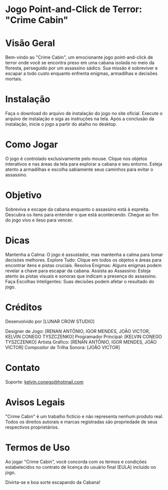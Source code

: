 # Jogo Point-and-Click de Terror: "Crime Cabin"

# Visão Geral

Bem-vindo ao "Crime Cabin", um emocionante jogo point-and-click de terror onde você se encontra preso em uma cabana isolada no meio da floresta, perseguido por um assassino sádico. Sua missão é sobreviver e escapar a todo custo enquanto enfrenta enigmas, armadilhas e decisões mortais.

# Instalação

Faça o download do arquivo de instalação do jogo no site oficial.
Execute o arquivo de instalação e siga as instruções na tela.
Após a conclusão da instalação, inicie o jogo a partir do atalho no desktop.

# Como Jogar

O jogo é controlado exclusivamente pelo mouse.
Clique nos objetos interativos e nas áreas da tela para explorar a cabana e seu entorno.
Esteja atento a armadilhas e escolha sabiamente seus caminhos para evitar o assassino.

# Objetivo

Sobreviva e escape da cabana enquanto o assassino está à espreita.
Descubra os itens para entender o que está acontecendo.
Chegue ao fim do jogo vivo e ileso para vencer.

# Dicas

Mantenha a Calma: O jogo é assustador, mas mantenha a calma para tomar decisões melhores.
Explore Tudo: Clique em todos os objetos e áreas para encontrar itens e pistas cruciais.
Resolva Enigmas: Alguns enigmas podem revelar a chave para escapar da cabana.
Assista ao Assassino: Esteja atento às pistas visuais e sonoras que indicam a presença do assassino.
Faça Escolhas Inteligentes: Suas decisões podem afetar o resultado do jogo.

# Créditos

Desenvolvido por [LUNAR CROW STUDIO]

Designer de Jogo: [RENAN ANTÔNIO, IGOR MENDES, JOÃO VICTOR, KELVIN CONEGO TYSZCZENKO]
Programador Principal: [KELVIN CONEGO TYSZCZENKO]
Artista Gráfico: [RENAN ANTÔNIO, IGOR MENDES, JOÃO VICTOR]
Compositor de Trilha Sonora: [JOÃO VICTOR]

# Contato

Suporte: kelvin.conego@hotmail.com

# Avisos Legais

"Crime Cabin" é um trabalho fictício e não representa nenhum produto real.
Todos os direitos autorais e marcas registradas são propriedade de seus respectivos proprietários.

# Termos de Uso
Ao jogar "Crime Cabin", você concorda com os termos e condições estabelecidos no contrato de licença do usuário final (EULA) incluído no jogo.

Divirta-se e boa sorte escapando da Cabana!
